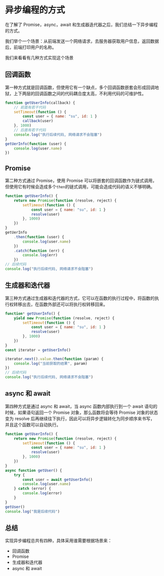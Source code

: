 # 异步编程的方式

在了解了 Promise，async，await 和生成器迭代器之后，我们总结一下异步编程的方式。

我们举个一个场景：从前端发送一个网络请求，去服务器获取用户信息，返回数据后，前端打印用户的名称。

我们来看看有几种方式实现这个场景

## 回调函数

第一种方式就是回调函数，但使用它有一个缺点，多个回调函数嵌套会形成回调地狱，上下两层的回调函数之间的代码耦合度太高，不利用代码的可维护性。

```js
function getUserInfo(callback) {
	// 前面有若干代码
	setTimeout(function () {
		const user = { name: "su", id: 1 }
		callback(user)
	}, 1000)
	// 后面有若干代码
	console.log("执行后续代码, 网络请求不会阻塞")
}
getUerInfo(function (user) {
	console.log(user.name)
})
```

## Promise

第二种方式通过 Promise，使用 Promise 可以将嵌套的回调函数作为链式调用，但使用它有时候会造成多个`then`的链式调用，可能会造成代码的语义不够明确。

```js
function getUserInfo() {
	return new Promise(function (resolve, reject) {
		setTimeout(function () {
			const user = { name: "su", id: 1 }
			resolve(user)
		}, 1000)
	})
}
getUerInfo
	.then(function (user) {
		console.log(user.name)
	})
	.catch(function (err) {
		console.log(err)
	})
// 后续代码
console.log("执行后续代码, 网络请求不会阻塞")
```

## 生成器和迭代器

第三种方式通过生成器和迭代器的方式，它可以在函数的执行过程中，将函数的执行权转移出去，在函数外部还可以将执行权转移回来。

```js
function* getUserInfo() {
	yield new Promise(function (resolve, reject) {
		setTimeout(function () {
			const user = { name: "su", id: 1 }
			resolve(user)
		}, 1000)
	})
}
const iterator = getUserInfo()

iterator.next().value.then(function (param) {
	console.log("当前获取的结果", param)
})
// 后续代码
console.log("执行后续代码, 网络请求不会阻塞")
```

## async 和 await

第四种方式是通过 async 和 await，当 async 函数内部执行到一个 await 语句的时候，如果语句返回一个 Promise 对象，那么函数将会等待 Promise 对象的状态变为 resolve 后再继续往下执行，因此可以将异步逻辑转化为同步顺序来书写，并且这个函数可以自动执行。

```js
function getUserInfo() {
	return new Promise(function (resolve, reject) {
		setTimeout(function () {
			const user = { name: "su", id: 1 }
			resolve(user)
		}, 1000)
	})
}
async function getUser() {
	try {
		const user = await getUserInfo()
		console.log(user.name)
	} catch (error) {
		console.log(error)
	}
}
getUser()
console.log("我是后续代码")
```

## 总结

实现异步编程总共有四种，具体采用谁需要根据场景来：

- 回调函数
- Promise
- 生成器和迭代器
- async 和 await
